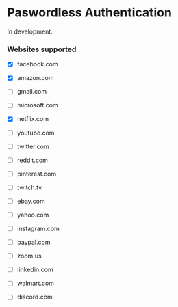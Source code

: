 # Paswordless Authentication
In development.

### Websites supported
- [x] facebook.com
- [x] amazon.com 
- [ ] gmail.com
- [ ] microsoft.com
- [x] netflix.com
- [ ] youtube.com
- [ ] twitter.com
- [ ] reddit.com
- [ ] pinterest.com
- [ ] twitch.tv
- [ ] ebay.com
- [ ] yahoo.com
- [ ] instagram.com
- [ ] paypal.com
- [ ] zoom.us
- [ ] linkedin.com
- [ ] walmart.com
- [ ] discord.com

